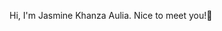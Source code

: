 Hi, I'm Jasmine Khanza Aulia. Nice to meet you!👋

<!--
**jasminekhanza/jasminekhanza** is a ✨ _special_ ✨ repository because its `README.md` (this file) appears on your GitHub profile.

- 🔭 I’m currently working on Human Resources Development.
- 🌱 I’m currently learning about Marketing and interest to Social Media Ads, SEO, SEM and designing. 
     I also joining a Human Resources course and knowledgeable about HR Policy, Compensation and Benefit, HR Administration, etc.
- 👯 I’m looking to collaborate on HR and Marketing fields.
- 💬 Ask me about favorite books, songs, music, coffee shops, make up techniques, and news.
- 📫 How to reach me: jasminekhanzaa@gmail.com
- 😄 Pronouns: She/Her
- ⚡ Fun fact: I was nicknamed the "Nanny Magnet" by every mom who I've ever met, because their child would immediately get to know and stick with me 
    rather than theirs.

